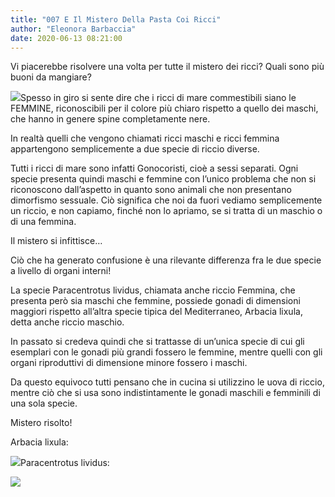 ```yaml
---
title: "007 E Il Mistero Della Pasta Coi Ricci"
author: "Eleonora Barbaccia"
date: 2020-06-13 08:21:00
---
```


Vi piacerebbe risolvere una volta per tutte il mistero dei ricci? Quali sono più buoni da mangiare?

![](http://static.wixstatic.com/media/ef7a2f_2db1d08341434ef282428dc75ef445eb~mv2.jpg)Spesso in giro si sente dire che i ricci di mare commestibili siano le FEMMINE, riconoscibili per il colore più chiaro rispetto a quello dei maschi, che hanno in genere spine completamente nere.

In realtà quelli che vengono chiamati ricci maschi e ricci femmina appartengono semplicemente a due specie di riccio diverse.

Tutti i ricci di mare sono infatti Gonocoristi, cioè a sessi separati. Ogni specie presenta quindi maschi e femmine con l’unico problema che non si riconoscono dall’aspetto in quanto sono animali che non presentano dimorfismo sessuale. Ciò significa che noi da fuori vediamo semplicemente un riccio, e non capiamo, finché non lo apriamo, se si tratta di un maschio o di una femmina.

Il mistero si infittisce…

Ciò che ha generato confusione è una rilevante differenza fra le due specie a livello di organi interni!

La specie Paracentrotus lividus, chiamata anche riccio Femmina, che presenta però sia maschi che femmine, possiede gonadi di dimensioni maggiori rispetto all’altra specie tipica del Mediterraneo, Arbacia lixula, detta anche riccio maschio.

In passato si credeva quindi che si trattasse di un’unica specie di cui gli esemplari con le gonadi più grandi fossero le femmine, mentre quelli con gli organi riproduttivi di dimensione minore fossero i maschi.

Da questo equivoco tutti pensano che in cucina si utilizzino le uova di riccio, mentre ciò che si usa sono indistintamente le gonadi maschili e femminili di una sola specie.

Mistero risolto!

Arbacia lixula:

![](http://static.wixstatic.com/media/ef7a2f_cf87e77e0d68400a956edb643d71eae7~mv2.jpg)Paracentrotus lividus:

![](http://static.wixstatic.com/media/ef7a2f_1555acb99699448992c92a3b3ec96e51~mv2.jpg)